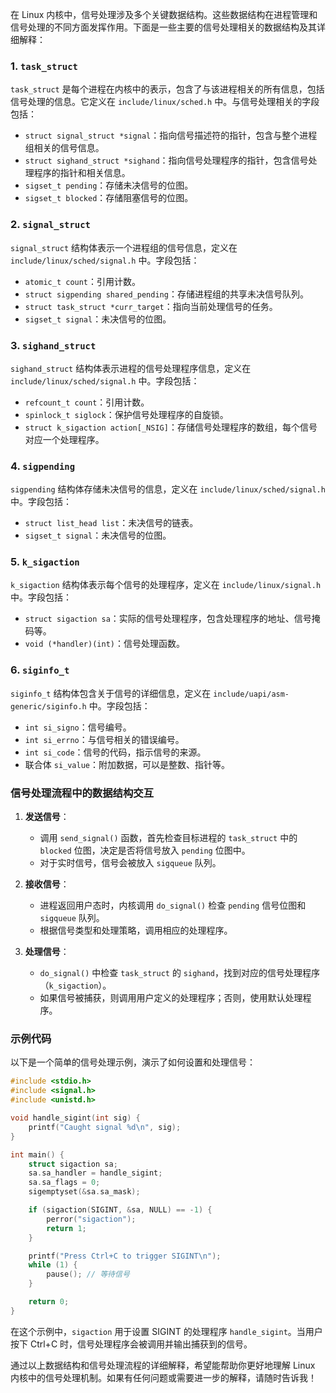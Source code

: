 在 Linux 内核中，信号处理涉及多个关键数据结构。这些数据结构在进程管理和信号处理的不同方面发挥作用。下面是一些主要的信号处理相关的数据结构及其详细解释：

### 1. `task_struct`
`task_struct` 是每个进程在内核中的表示，包含了与该进程相关的所有信息，包括信号处理的信息。它定义在 `include/linux/sched.h` 中。与信号处理相关的字段包括：

- `struct signal_struct *signal`：指向信号描述符的指针，包含与整个进程组相关的信号信息。
- `struct sighand_struct *sighand`：指向信号处理程序的指针，包含信号处理程序的指针和相关信息。
- `sigset_t pending`：存储未决信号的位图。
- `sigset_t blocked`：存储阻塞信号的位图。

### 2. `signal_struct`
`signal_struct` 结构体表示一个进程组的信号信息，定义在 `include/linux/sched/signal.h` 中。字段包括：

- `atomic_t count`：引用计数。
- `struct sigpending shared_pending`：存储进程组的共享未决信号队列。
- `struct task_struct *curr_target`：指向当前处理信号的任务。
- `sigset_t signal`：未决信号的位图。

### 3. `sighand_struct`
`sighand_struct` 结构体表示进程的信号处理程序信息，定义在 `include/linux/sched/signal.h` 中。字段包括：

- `refcount_t count`：引用计数。
- `spinlock_t siglock`：保护信号处理程序的自旋锁。
- `struct k_sigaction action[_NSIG]`：存储信号处理程序的数组，每个信号对应一个处理程序。

### 4. `sigpending`
`sigpending` 结构体存储未决信号的信息，定义在 `include/linux/sched/signal.h` 中。字段包括：

- `struct list_head list`：未决信号的链表。
- `sigset_t signal`：未决信号的位图。

### 5. `k_sigaction`
`k_sigaction` 结构体表示每个信号的处理程序，定义在 `include/linux/signal.h` 中。字段包括：

- `struct sigaction sa`：实际的信号处理程序，包含处理程序的地址、信号掩码等。
- `void (*handler)(int)`：信号处理函数。

### 6. `siginfo_t`
`siginfo_t` 结构体包含关于信号的详细信息，定义在 `include/uapi/asm-generic/siginfo.h` 中。字段包括：

- `int si_signo`：信号编号。
- `int si_errno`：与信号相关的错误编号。
- `int si_code`：信号的代码，指示信号的来源。
- 联合体 `si_value`：附加数据，可以是整数、指针等。

### 信号处理流程中的数据结构交互
1. **发送信号**：
    - 调用 `send_signal()` 函数，首先检查目标进程的 `task_struct` 中的 `blocked` 位图，决定是否将信号放入 `pending` 位图中。
    - 对于实时信号，信号会被放入 `sigqueue` 队列。

2. **接收信号**：
    - 进程返回用户态时，内核调用 `do_signal()` 检查 `pending` 信号位图和 `sigqueue` 队列。
    - 根据信号类型和处理策略，调用相应的处理程序。

3. **处理信号**：
    - `do_signal()` 中检查 `task_struct` 的 `sighand`，找到对应的信号处理程序（`k_sigaction`）。
    - 如果信号被捕获，则调用用户定义的处理程序；否则，使用默认处理程序。

### 示例代码
以下是一个简单的信号处理示例，演示了如何设置和处理信号：

```c
#include <stdio.h>
#include <signal.h>
#include <unistd.h>

void handle_sigint(int sig) {
    printf("Caught signal %d\n", sig);
}

int main() {
    struct sigaction sa;
    sa.sa_handler = handle_sigint;
    sa.sa_flags = 0;
    sigemptyset(&sa.sa_mask);

    if (sigaction(SIGINT, &sa, NULL) == -1) {
        perror("sigaction");
        return 1;
    }

    printf("Press Ctrl+C to trigger SIGINT\n");
    while (1) {
        pause(); // 等待信号
    }

    return 0;
}
```

在这个示例中，`sigaction` 用于设置 SIGINT 的处理程序 `handle_sigint`。当用户按下 Ctrl+C 时，信号处理程序会被调用并输出捕获到的信号。

通过以上数据结构和信号处理流程的详细解释，希望能帮助你更好地理解 Linux 内核中的信号处理机制。如果有任何问题或需要进一步的解释，请随时告诉我！